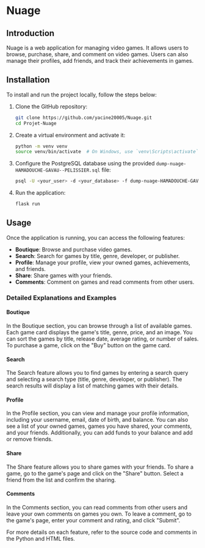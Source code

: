 # Nuage

## Introduction

Nuage is a web application for managing video games. It allows users to browse, purchase, share, and comment on video games. Users can also manage their profiles, add friends, and track their achievements in games.

## Installation

To install and run the project locally, follow the steps below:

1. Clone the GitHub repository:
   ```bash
   git clone https://github.com/yacine20005/Nuage.git
   cd Projet-Nuage
   ```

2. Create a virtual environment and activate it:
   ```bash
   python -m venv venv
   source venv/bin/activate  # On Windows, use `venv\Scripts\activate`
   ```

3. Configure the PostgreSQL database using the provided `dump-nuage-HAMADOUCHE-GAVAU--PELISSIER.sql` file:
   ```bash
   psql -U <your_user> -d <your_database> -f dump-nuage-HAMADOUCHE-GAVAU--PELISSIER.sql
   ```

4. Run the application:
   ```bash
   flask run
   ```

## Usage

Once the application is running, you can access the following features:

- **Boutique**: Browse and purchase video games.
- **Search**: Search for games by title, genre, developer, or publisher.
- **Profile**: Manage your profile, view your owned games, achievements, and friends.
- **Share**: Share games with your friends.
- **Comments**: Comment on games and read comments from other users.

### Detailed Explanations and Examples

#### Boutique

In the Boutique section, you can browse through a list of available games. Each game card displays the game's title, genre, price, and an image. You can sort the games by title, release date, average rating, or number of sales. To purchase a game, click on the "Buy" button on the game card.

#### Search

The Search feature allows you to find games by entering a search query and selecting a search type (title, genre, developer, or publisher). The search results will display a list of matching games with their details.

#### Profile

In the Profile section, you can view and manage your profile information, including your username, email, date of birth, and balance. You can also see a list of your owned games, games you have shared, your comments, and your friends. Additionally, you can add funds to your balance and add or remove friends.

#### Share

The Share feature allows you to share games with your friends. To share a game, go to the game's page and click on the "Share" button. Select a friend from the list and confirm the sharing.

#### Comments

In the Comments section, you can read comments from other users and leave your own comments on games you own. To leave a comment, go to the game's page, enter your comment and rating, and click "Submit".

For more details on each feature, refer to the source code and comments in the Python and HTML files.
